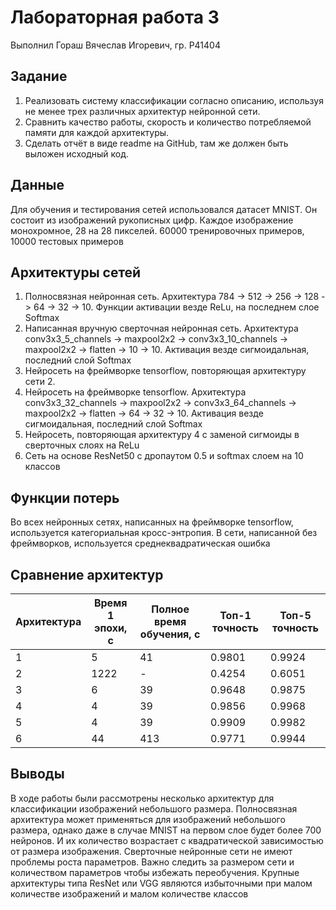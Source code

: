 # Лабораторная работа 3
Выполнил Гораш Вячеслав Игоревич, гр. P41404

## Задание
1. Реализовать систему классификации согласно описанию, используя не
менее трех различных архитектур нейронной сети.
2. Сравнить качество работы, скорость и количество потребляемой памяти
для каждой архитектуры.
3. Сделать отчёт в виде readme на GitHub, там же должен быть выложен
исходный код.

## Данные
Для обучения и тестирования сетей использовался датасет MNIST. Он состоит из изображений рукописных цифр. Каждое изображение монохромное, 28 на 28 пикселей. 60000 тренировочных примеров, 10000 тестовых примеров

## Архитектуры сетей
1. Полносвязная нейронная сеть. Архитектура 784 -> 512 -> 256 -> 128 -> 64 -> 32 -> 10. Функции активации везде ReLu, на последнем слое Softmax
2. Написанная вручную сверточная нейронная сеть. Архитектура conv3x3_5_channels -> maxpool2x2 -> conv3x3_10_channels -> maxpool2x2 -> flatten -> 10 -> 10. Активация везде сигмоидальная, последний слой Softmax
3. Нейросеть на фреймворке tensorflow, повторяющая архитектуру сети 2.
4. Нейросеть на фреймворке tensorflow. Архитектура conv3x3_32_channels -> maxpool2x2 -> conv3x3_64_channels -> maxpool2x2 -> flatten -> 64 -> 32 -> 10. Активация везде сигмоидальная, последний слой Softmax
5. Нейросеть, повторяющая архитектуру 4 с заменой сигмоиды в сверточных слоях на ReLu
6. Сеть на основе ResNet50 с дропаутом 0.5 и softmax слоем на 10 классов

## Функции потерь
Во всех нейронных сетях, написанных на фреймворке tensorflow, используется категориальная кросс-энтропия. В сети, написанной без фреймворков, используется среднеквадратическая ошибка

## Сравнение архитектур
| Архитектура | Время 1 эпохи, c | Полное время обучения, с | Топ-1 точность | Топ-5 точность |
|-------------|------------------|--------------------------|----------------|----------------|
| 1           | 5                | 41                       | 0.9801         | 0.9924         |
| 2           | 1222             | -                        | 0.4254         | 0.6051         |
| 3           | 6                | 39                       | 0.9648         | 0.9875         |
| 4           | 4                | 39                       | 0.9856         | 0.9968         |
| 5           | 4                | 39                       | 0.9909         | 0.9982         |
| 6           | 44               | 413                      | 0.9771         | 0.9944         |

## Выводы
В ходе работы были рассмотрены несколько архитектур для классификации изображений небольшого размера.
Полносвязная архитектура может применяться для изображений небольшого размера, однако даже в случае MNIST на первом слое будет более 700 нейронов. И их количество возрастает с квадратической зависимостью от размера изображения.
Сверточные нейронные сети не имеют проблемы роста параметров. Важно следить за размером сети и количеством параметров чтобы избежать переобучения. Крупные архитектуры типа ResNet или VGG являются избыточными при малом количестве изображений и малом количестве классов